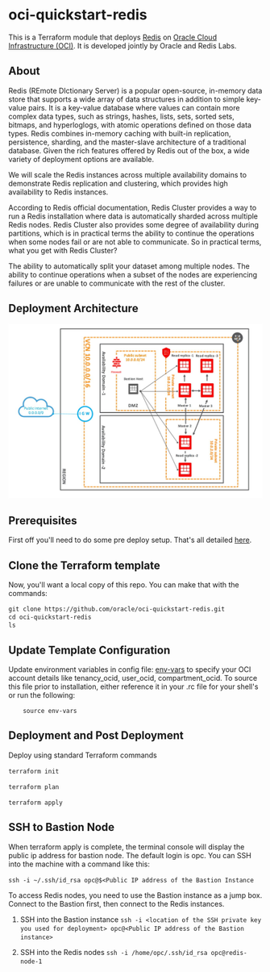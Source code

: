 # oci-quickstart-redis
This is a Terraform module that deploys [Redis](https://redis.io) on [Oracle Cloud Infrastructure (OCI)](https://cloud.oracle.com/en_US/cloud-infrastructure). It is developed jointly by Oracle and Redis Labs.

## About
Redis (REmote DIctionary Server) is a popular open-source, in-memory data store that supports a wide array of data structures in addition to simple key-value pairs. It is a key-value database where values can contain more complex data types, such as strings, hashes, lists, sets, sorted sets, bitmaps, and hyperloglogs, with atomic operations defined on those data types. Redis combines in-memory caching with built-in replication, persistence, sharding, and the master-slave architecture of a traditional database. Given the rich features offered by Redis out of the box, a wide variety of deployment options are available.

We will scale the Redis instances across multiple availability domains to demonstrate Redis replication and clustering, which provides high availability to Redis instances.

According to Redis official documentation, Redis Cluster provides a way to run a Redis installation where data is automatically sharded across multiple Redis nodes. Redis Cluster also provides some degree of availability during partitions, which is in practical terms the ability to continue the operations when some nodes fail or are not able to communicate. So in practical terms, what you get with Redis Cluster?

The ability to automatically split your dataset among multiple nodes.
The ability to continue operations when a subset of the nodes are experiencing failures or are unable to communicate with the rest of the cluster.

## Deployment Architecture
![](./images/arch.PNG)

## Prerequisites
First off you'll need to do some pre deploy setup.  That's all detailed [here](https://github.com/oracle/oci-quickstart-prerequisites).

## Clone the Terraform template
Now, you'll want a local copy of this repo.  You can make that with the commands:

    git clone https://github.com/oracle/oci-quickstart-redis.git
    cd oci-quickstart-redis
    ls

## Update Template Configuration
Update environment variables in config file: [env-vars](https://github.com/cloud-partners/oci-redis/blob/master/env-vars)  to specify your OCI account details like tenancy_ocid, user_ocid, compartment_ocid. To source this file prior to installation, either reference it in your .rc file for your shell's or run the following:

        source env-vars

## Deployment and Post Deployment

Deploy using standard Terraform commands

`terraform init`

`terraform plan`

`terraform apply`


## SSH to Bastion Node
When terraform apply is complete, the terminal console will display the public ip address for bastion node.  The default login is opc.  You can SSH into the machine with a command like this:

  `ssh -i ~/.ssh/id_rsa opc@$<Public IP address of the Bastion Instance`

To access Redis nodes, you need to use the Bastion instance as a jump box. Connect to the Bastion first, then connect to the Redis instances. 

1. SSH into the Bastion instance
   `ssh -i <location of the SSH private key you used for deployment> opc@<Public IP address of the Bastion instance>`

2. SSH into the Redis nodes
   `ssh -i /home/opc/.ssh/id_rsa opc@redis-node-1`
